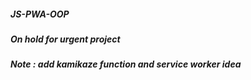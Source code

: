##### JS-PWA-OOP

##### On hold for urgent project
##### Note : add kamikaze function and service worker idea